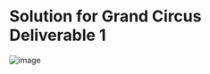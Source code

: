 # Solution for Grand Circus Deliverable 1 
![image](https://github.com/user-attachments/assets/36228a1a-9627-4cf8-b737-9fb15323af51)
